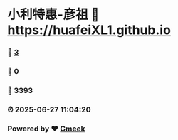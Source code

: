 # 小利特惠-彦祖 :link: https://huafeiXL1.github.io 
### :page_facing_up: [3](https://huafeiXL1.github.io/tag.html) 
### :speech_balloon: 0 
### :hibiscus: 3393 
### :alarm_clock: 2025-06-27 11:04:20 
### Powered by :heart: [Gmeek](https://github.com/Meekdai/Gmeek)
